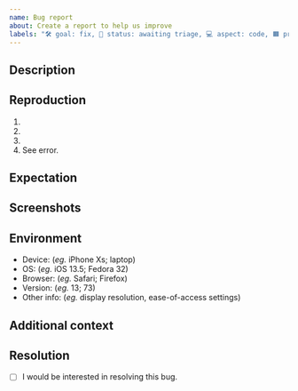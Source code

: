 ```yaml
---
name: Bug report
about: Create a report to help us improve
labels: "🛠 goal: fix, 🚦 status: awaiting triage, 💻 aspect: code, 🟧 priority: high"
---
```


## Description
<!-- Concisely describe the bug. -->

## Reproduction
<!-- Provide detailed steps to reproduce the bug -->
1. <!-- Step 1 ... -->
2. <!-- Step 2 ... -->
3. <!-- Step 3 ... -->
4. See error.

## Expectation
<!-- Concisely describe what you expected to happen. -->

## Screenshots
<!-- Add screenshots to show the problem; or delete the section entirely. -->

## Environment
<!-- Please complete this, unless you are certain the problem is not environment specific. -->
 - Device: (_eg._ iPhone Xs; laptop)
 - OS: (_eg._ iOS 13.5; Fedora 32)
 - Browser: (_eg._ Safari; Firefox)
 - Version: (_eg._ 13; 73)
 - Other info: (_eg._ display resolution, ease-of-access settings)

## Additional context
<!-- Add any other context about the problem here; or delete the section entirely. -->

## Resolution
<!-- Replace the [ ] with [x] to check the box. -->
- [ ] I would be interested in resolving this bug.
